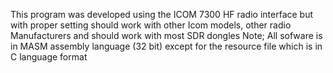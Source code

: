 This program was developed using the ICOM 7300 HF radio interface but with proper setting should work with other Icom models, other radio Manufacturers and should work with most SDR dongles
Note;  All sofware is in MASM assembly language  (32 bit)  except for the resource file which is in C language format

